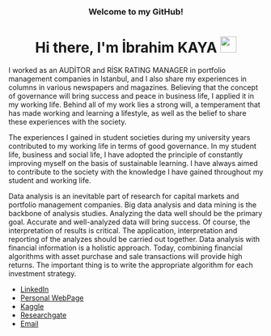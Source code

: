 <!-- HEADER -->
<h3 align="center">
<br>Welcome to my GitHub!
</h3>
 
<h1 align="center">Hi there, I'm İbrahim KAYA </a> <img src="https://user-images.githubusercontent.com/64318469/176737130-33ef105d-385a-43e4-a68e-33ac3f19ab12.gif" height="32" /></h1>
 
I worked as an AUDİTOR and RİSK RATING MANAGER in portfolio management companies in Istanbul, and I also share my experiences in columns in various newspapers and magazines. Believing that the concept of governance will bring success and peace in business life, I applied it in my working life. Behind all of my work lies a strong will, a temperament that has made working and learning a lifestyle, as well as the belief to share these experiences with the society.

The experiences I gained in student societies during my university years contributed to my working life in terms of good governance. In my student life, business and social life, I have adopted the principle of constantly improving myself on the basis of sustainable learning. I have always aimed to contribute to the society with the knowledge I have gained throughout my student and working life.

Data analysis is an inevitable part of research for capital markets and portfolio management companies. Big data analysis and data mining is the backbone of analysis studies. Analyzing the data well should be the primary goal. Accurate and well-analyzed data will bring success. Of course, the interpretation of results is critical. The application, interpretation and reporting of the analyzes should be carried out together. Data analysis with financial information is a holistic approach. Today, combining financial algorithms with asset purchase and sale transactions will provide high returns. The important thing is to write the appropriate algorithm for each investment strategy.
 
- [LinkedIn](https://www.linkedin.com/in/dr-ibrahim-kaya-746b4563/)
- [Personal WebPage](https://ibrahim-kaya.com/en/about_me.php)
- [Kaggle](https://www.kaggle.com/dribrahimkaya45)
- [Researchgate](https://www.researchgate.net/profile/Ibrahim-Kaya-12)
- [Email](mailto:bilgi@ibrahim-kaya.com)
 
